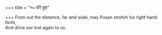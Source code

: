 +++
title = "१० परि पूषा"

+++
From out the distance, far and wide, may Pusan stretch his right hand forth,  
     And drive our lost again to us.